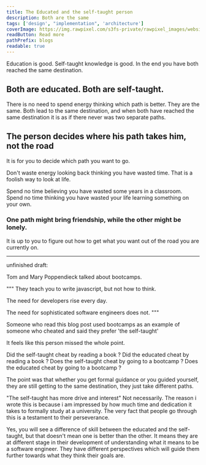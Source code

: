 ```yaml
---
title: The Educated and the self-taught person
description: Both are the same
tags: ['design', "implementation", 'architecture']
coverImage: https://img.rawpixel.com/s3fs-private/rawpixel_images/website_content/pd158-09-nap.jpg?w=1000&dpr=1&fit=default&crop=default&q=65&vib=3&con=3&usm=15&bg=F4F4F3&ixlib=js-2.2.1&s=4632acca953f66d5952f80adcbfc6385
readButton: Read more
pathPrefix: blogs
readable: true
---
```



Education is good. Self-taught knowledge is good.
In the end you have both reached the same destination.

## Both are educated. Both are self-taught.

There is no need to spend energy thinking which path is better. They are the same.
Both lead to the same destination, and when both have reached the same destination
it is as if there never was two separate paths.

## The person decides where his path takes him, not the road

It is for you to decide which path you want to go.

Don't waste energy looking back thinking you have wasted time.
That is a foolish way to look at life.

Spend no time believing you have wasted some years in a classroom.
Spend no time thinking you have wasted your life learning something on your own.

### One path might bring friendship, while the other might be lonely.
It is up to you to figure out how to get what you want out of the road you are currently on.

________________
unfinished draft:

Tom and Mary Poppendieck talked about bootcamps.

"""
They teach you to write javascript, but not how to think.

The need for developers rise every day.

The need for sophisticated software engineers does not.
"""

Someone who read this blog post used bootcamps as an example of someone who cheated and said they prefer 'the self-taught'

It feels like this person missed the whole point.

Did the self-taught cheat by reading a book ?
Did the educated cheat by reading a book ?
Does the self-taught cheat by going to a bootcamp ?
Does the educated cheat by going to a bootcamp ?

The point was that whether you get formal guidance or you guided  yourself, they are still getting to the same destination, they just take different paths.

"The self-taught has more drive and interest"
Not necessarily. The reason i wrote this is because i am impressed by how much time and dedication it takes to formally study at a university. The very fact that people go through this is a testament to their perseverance.

Yes, you will see a difference of skill between the educated and the self-taught, but that doesn't mean one is better than the other. It means they are at different stage in their development of understanding what it means to be a software engineer. They have different perspectives which will guide them further towards what they think their goals are.